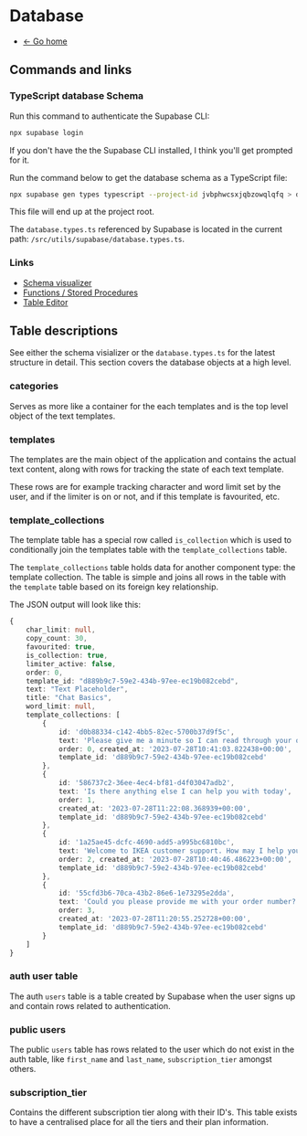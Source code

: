 # Database

* [<- Go home](/)

## Commands and links

### TypeScript database Schema

Run this command to authenticate the Supabase CLI:

```bash
npx supabase login
```

If you don't have the the Supabase CLI installed, I think you'll get prompted for it.

Run the command below to get the database schema as a TypeScript file:

```bash
npx supabase gen types typescript --project-id jvbphwcsxjqbzowqlqfq > database.types.ts
```

This file will end up at the project root.

The `database.types.ts` referenced by Supabase is located in the current path: `/src/utils/supabase/database.types.ts`.

### Links

* [Schema visualizer](https://supabase.com/dashboard/project/jvbphwcsxjqbzowqlqfq/database/schemas)
* [Functions / Stored Procedures](https://supabase.com/dashboard/project/jvbphwcsxjqbzowqlqfq/database/functions)
* [Table Editor](https://supabase.com/dashboard/project/jvbphwcsxjqbzowqlqfq/editor)

## Table descriptions

See either the schema visializer or the `database.types.ts` for the latest structure in detail. This section covers the database objects at a high level.

### categories

Serves as more like a container for the each templates and is the top level object of the text templates.

### templates

The templates are the main object of the application and contains the actual text content, along with rows for tracking the state of each text template.

These rows are for example tracking character and word limit set by the user, and if the limiter is on or not, and if this template is favourited, etc.

### template_collections

The template table has a special row called `is_collection` which is used to conditionally join the templates table with the `template_collections` table.

The `template_collections` table holds data for another component type: the template collection. The table is simple and joins all rows in the table with the
`template` table based on its foreign key relationship.

The JSON output will look like this:

```ts
{
    char_limit: null,
    copy_count: 30,
    favourited: true,
    is_collection: true,
    limiter_active: false,
    order: 0,
    template_id: "d889b9c7-59e2-434b-97ee-ec19b082cebd",
    text: "Text Placeholder",
    title: "Chat Basics",
    word_limit: null,
    template_collections: [
        {
            id: 'd0b88334-c142-4bb5-82ec-5700b37d9f5c', 
            text: 'Please give me a minute so I can read through your query.', 
            order: 0, created_at: '2023-07-28T10:41:03.822438+00:00', 
            template_id: 'd889b9c7-59e2-434b-97ee-ec19b082cebd'
        },
        {
            id: '586737c2-36ee-4ec4-bf81-d4f03047adb2', 
            text: 'Is there anything else I can help you with today', 
            order: 1, 
            created_at: '2023-07-28T11:22:08.368939+00:00', 
            template_id: 'd889b9c7-59e2-434b-97ee-ec19b082cebd'
        },
        {
            id: '1a25ae45-dcfc-4690-add5-a995bc6810bc', 
            text: 'Welcome to IKEA customer support. How may I help you today?', 
            order: 2, created_at: '2023-07-28T10:40:46.486223+00:00', 
            template_id: 'd889b9c7-59e2-434b-97ee-ec19b082cebd'
        },
        {
            id: '55cfd3b6-70ca-43b2-86e6-1e73295e2dda', 
            text: 'Could you please provide me with your order number?', 
            order: 3, 
            created_at: '2023-07-28T11:20:55.252728+00:00', 
            template_id: 'd889b9c7-59e2-434b-97ee-ec19b082cebd'
        }
    ]
}
```

### auth user table

The auth `users` table is a table created by Supabase when the user signs up and contain rows related to authentication.

### public users

The public `users` table has rows related to the user which do not exist in the auth table, like `first_name` and `last_name`, `subscription_tier` amongst others.

### subscription_tier

Contains the different subscription tier along with their ID's. This table exists to have a centralised place for all the tiers and their plan information.
